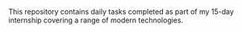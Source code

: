 This repository contains daily tasks completed as part of my 15-day internship covering a range of modern technologies.
